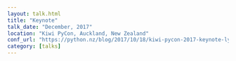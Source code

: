 ```yaml
---
layout: talk.html
title: "Keynote"
talk_date: "December, 2017"
location: "Kiwi PyCon, Auckland, New Zealand"
conf_url: "https://python.nz/blog/2017/10/18/kiwi-pycon-2017-keynote-lynn-root/"
category: [talks]
---
```

